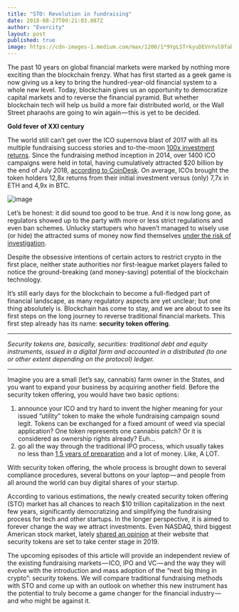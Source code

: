 ```yaml
---
title: "STO: Revolution in fundraising"
date: 2018-08-27T09:21:03.087Z
author: "Evercity"
layout: post
published: true
image: https://cdn-images-1.medium.com/max/1200/1*9YpLSTrkyuDEVnYulOfabA.jpeg
---
```


The past 10 years on global financial markets were marked by nothing more exciting than the blockchain frenzy. What has first started as a geek game is now giving us a key to bring the hundred-year-old financial system to a whole new level. Today, blockchain gives us an opportunity to democratize capital markets and to reverse the financial pyramid. But whether blockchain tech will help us build a more fair distributed world, or the Wall Street pharaohs are going to win again — this is yet to be decided.

**Gold fever of XXI century**

The world still can’t get over the ICO supernova blast of 2017 with all its multiple fundraising success stories and to-the-moon [100x investment returns](https://qz.com/1169000/ripple-was-the-best-performing-cryptocurrency-of-2017-beating-bitcoin/CoinMarketCap). Since the fundraising method inception in 2014, over 1400 ICO campaigns were held in total, having cumulatively attracted $20 billion by the end of July 2018, [according to CoinDesk](https://www.dropbox.com/s/m53zfszs6oldtn0/ICO%20Data%20Export.xlsx?dl=0). On average, ICOs brought the token holders 12,8x returns from their initial investment versus (only) 7,7x in ETH and 4,9x in BTC.




![image](https://cdn-images-1.medium.com/max/800/1*8Z4b-hxtVucIhFq9QbjSmQ.jpeg)



Let’s be honest: it did sound too good to be true. And it is now long gone, as regulators showed up to the party with more or less strict regulations and even ban schemes. Unlucky startupers who haven’t managed to wisely use (or hide) the attracted sums of money now find themselves [under the risk of investigation](https://news.bitcoin.com/finma-launches-proceedings-against-100-million-ico-envion-ag/).

Despite the obsessive intentions of certain actors to restrict crypto in the first place, neither state authorities nor first-league market players failed to notice the ground-breaking (and money-saving) potential of the blockchain technology.

It’s still early days for the blockchain to become a full-fledged part of financial landscape, as many regulatory aspects are yet unclear; but one thing absolutely is. Blockchain has come to stay, and we are about to see its first steps on the long journey to reverse traditional financial markets. This first step already has its name: **security token offering**.

____________________________________________________________________

_Security tokens are, basically, securities: traditional debt and equity instruments, issued in a digital form and accounted in a distributed (to one or other extent depending on the protocol) ledger._

____________________________________________________________________

Imagine you are a small (let’s say, cannabis) farm owner in the States, and you want to expand your business by acquiring another field. Before the security token offering, you would have two basic options:

1.  announce your ICO and try hard to invent the higher meaning for your issued “utility” token to make the whole fundraising campaign sound legit. Tokens can be exchanged for a fixed amount of weed via special application? One token represents one cannabis patch? Or it is considered as ownership rights already? Euh…
2.  go all the way through the traditional IPO process, which usually takes no less than [1,5 years of preparation](https://www.pwc.com/us/en/deals/publications/assets/cost-of-an-ipo.pdf) and a lot of money. Like, A LOT.

With security token offering, the whole process is brought down to several compliance procedures, several buttons on your laptop — and people from all around the world can buy digital shares of your startup.

According to various estimations, the newly created security token offering (STO) market has all chances to reach $10 trillion capitalization in the next few years, significantly democratizing and simplifying the fundraising process for tech and other startups. In the longer perspective, it is aimed to forever change the way we attract investments. Even NASDAQ, third biggest American stock market, lately [shared an opinion](https://www.nasdaq.com/article/security-tokens-set-to-take-center-stage-in-2019-cm982207) at their website that security tokens are set to take center stage in 2019.

The upcoming episodes of this article will provide an independent review of the existing fundraising markets — ICO, IPO and VC — and the way they will evolve with the introduction and mass adoption of the “next big thing in crypto”: security tokens. We will compare traditional fundraising methods with STO and come up with an outlook on whether this new instrument has the potential to truly become a game changer for the financial industry — and who might be against it.
